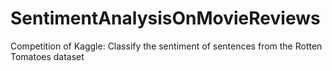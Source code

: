 # SentimentAnalysisOnMovieReviews
Competition of Kaggle: Classify the sentiment of sentences from the Rotten Tomatoes dataset
